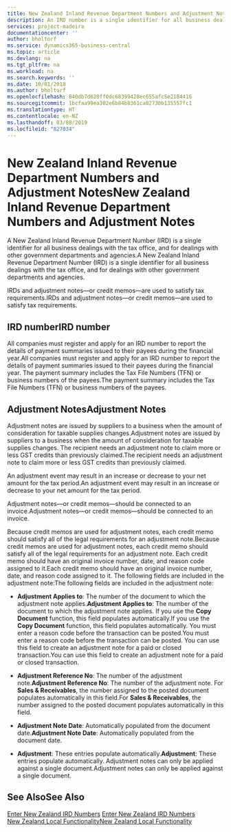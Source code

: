 ```yaml
---
title: New Zealand Inland Revenue Department Numbers and Adjustment Notes
description: An IRD number is a single identifier for all business dealings with the tax office, and for dealings with other government departments and agencies.
services: project-madeira
documentationcenter: ''
author: bholtorf
ms.service: dynamics365-business-central
ms.topic: article
ms.devlang: na
ms.tgt_pltfrm: na
ms.workload: na
ms.search.keywords: ''
ms.date: 10/01/2018
ms.author: bholtorf
ms.openlocfilehash: 840db7d620ff0dc68399428ec655afc5e2184416
ms.sourcegitcommit: 1bcfaa99ea302e6b84b8361ca02730b135557fc1
ms.translationtype: HT
ms.contentlocale: en-NZ
ms.lasthandoff: 03/08/2019
ms.locfileid: "827034"
---
```

# <a name="new-zealand-inland-revenue-department-numbers-and-adjustment-notes"></a><span data-ttu-id="635bc-103">New Zealand Inland Revenue Department Numbers and Adjustment Notes</span><span class="sxs-lookup"><span data-stu-id="635bc-103">New Zealand Inland Revenue Department Numbers and Adjustment Notes</span></span>
<span data-ttu-id="635bc-104">A New Zealand Inland Revenue Department Number (IRD) is a single identifier for all business dealings with the tax office, and for dealings with other government departments and agencies.</span><span class="sxs-lookup"><span data-stu-id="635bc-104">A New Zealand Inland Revenue Department Number (IRD) is a single identifier for all business dealings with the tax office, and for dealings with other government departments and agencies.</span></span>  

<span data-ttu-id="635bc-105">IRDs and adjustment notes—or credit memos—are used to satisfy tax requirements.</span><span class="sxs-lookup"><span data-stu-id="635bc-105">IRDs and adjustment notes—or credit memos—are used to satisfy tax requirements.</span></span>  

## <a name="ird-number"></a><span data-ttu-id="635bc-106">IRD number</span><span class="sxs-lookup"><span data-stu-id="635bc-106">IRD number</span></span>  
<span data-ttu-id="635bc-107">All companies must register and apply for an IRD number to report the details of payment summaries issued to their payees during the financial year.</span><span class="sxs-lookup"><span data-stu-id="635bc-107">All companies must register and apply for an IRD number to report the details of payment summaries issued to their payees during the financial year.</span></span> <span data-ttu-id="635bc-108">The payment summary includes the Tax File Numbers (TFN) or business numbers of the payees.</span><span class="sxs-lookup"><span data-stu-id="635bc-108">The payment summary includes the Tax File Numbers (TFN) or business numbers of the payees.</span></span>  

## <a name="adjustment-notes"></a><span data-ttu-id="635bc-109">Adjustment Notes</span><span class="sxs-lookup"><span data-stu-id="635bc-109">Adjustment Notes</span></span>  
<span data-ttu-id="635bc-110">Adjustment notes are issued by suppliers to a business when the amount of consideration for taxable supplies changes.</span><span class="sxs-lookup"><span data-stu-id="635bc-110">Adjustment notes are issued by suppliers to a business when the amount of consideration for taxable supplies changes.</span></span> <span data-ttu-id="635bc-111">The recipient needs an adjustment note to claim more or less GST credits than previously claimed.</span><span class="sxs-lookup"><span data-stu-id="635bc-111">The recipient needs an adjustment note to claim more or less GST credits than previously claimed.</span></span>  

<span data-ttu-id="635bc-112">An adjustment event may result in an increase or decrease to your net amount for the tax period.</span><span class="sxs-lookup"><span data-stu-id="635bc-112">An adjustment event may result in an increase or decrease to your net amount for the tax period.</span></span>  

<span data-ttu-id="635bc-113">Adjustment notes—or credit memos—should be connected to an invoice.</span><span class="sxs-lookup"><span data-stu-id="635bc-113">Adjustment notes—or credit memos—should be connected to an invoice.</span></span>  

<span data-ttu-id="635bc-114">Because credit memos are used for adjustment notes, each credit memo should satisfy all of the legal requirements for an adjustment note.</span><span class="sxs-lookup"><span data-stu-id="635bc-114">Because credit memos are used for adjustment notes, each credit memo should satisfy all of the legal requirements for an adjustment note.</span></span> <span data-ttu-id="635bc-115">Each credit memo should have an original invoice number, date, and reason code assigned to it.</span><span class="sxs-lookup"><span data-stu-id="635bc-115">Each credit memo should have an original invoice number, date, and reason code assigned to it.</span></span> <span data-ttu-id="635bc-116">The following fields are included in the adjustment note:</span><span class="sxs-lookup"><span data-stu-id="635bc-116">The following fields are included in the adjustment note:</span></span>  

- <span data-ttu-id="635bc-117">**Adjustment Applies to**: The number of the document to which the adjustment note applies.</span><span class="sxs-lookup"><span data-stu-id="635bc-117">**Adjustment Applies to**: The number of the document to which the adjustment note applies.</span></span> <span data-ttu-id="635bc-118">If you use the **Copy Document** function, this field populates automatically.</span><span class="sxs-lookup"><span data-stu-id="635bc-118">If you use the **Copy Document** function, this field populates automatically.</span></span> <span data-ttu-id="635bc-119">You must enter a reason code before the transaction can be posted.</span><span class="sxs-lookup"><span data-stu-id="635bc-119">You must enter a reason code before the transaction can be posted.</span></span> <span data-ttu-id="635bc-120">You can use this field to create an adjustment note for a paid or closed transaction.</span><span class="sxs-lookup"><span data-stu-id="635bc-120">You can use this field to create an adjustment note for a paid or closed transaction.</span></span>  

- <span data-ttu-id="635bc-121">**Adjustment Reference No**: The number of the adjustment note.</span><span class="sxs-lookup"><span data-stu-id="635bc-121">**Adjustment Reference No**: The number of the adjustment note.</span></span> <span data-ttu-id="635bc-122">For **Sales & Receivables**, the number assigned to the posted document populates automatically in this field.</span><span class="sxs-lookup"><span data-stu-id="635bc-122">For **Sales & Receivables**, the number assigned to the posted document populates automatically in this field.</span></span>  

- <span data-ttu-id="635bc-123">**Adjustment Note Date**: Automatically populated from the document date.</span><span class="sxs-lookup"><span data-stu-id="635bc-123">**Adjustment Note Date**: Automatically populated from the document date.</span></span>  
- <span data-ttu-id="635bc-124">**Adjustment**: These entries populate automatically.</span><span class="sxs-lookup"><span data-stu-id="635bc-124">**Adjustment**: These entries populate automatically.</span></span> <span data-ttu-id="635bc-125">Adjustment notes can only be applied against a single document.</span><span class="sxs-lookup"><span data-stu-id="635bc-125">Adjustment notes can only be applied against a single document.</span></span>  

## <a name="see-also"></a><span data-ttu-id="635bc-126">See Also</span><span class="sxs-lookup"><span data-stu-id="635bc-126">See Also</span></span>  
<span data-ttu-id="635bc-127">[Enter New Zealand IRD Numbers](how-to-enter-new-zealand-business-numbers.md) </span><span class="sxs-lookup"><span data-stu-id="635bc-127">[Enter New Zealand IRD Numbers](how-to-enter-new-zealand-business-numbers.md) </span></span>  
[<span data-ttu-id="635bc-128">New Zealand Local Functionality</span><span class="sxs-lookup"><span data-stu-id="635bc-128">New Zealand Local Functionality</span></span>](new-zealand-local-functionality.md)

